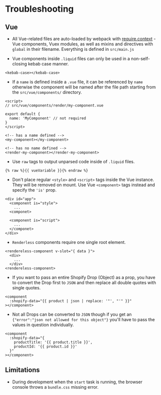 # Troubleshooting

## Vue

- All Vue-related files are auto-loaded by webpack with [require.context](https://webpack.js.org/guides/dependency-management/#requirecontext) - Vue components, Vuex modules, as well as mixins and directives with `global` in their filename. Everything is defined in `src/main.js`

- Vue components inside `.liquid` files can only be used in a non-self-closing kebab case manner.

```liquid
<kebab-case></kebab-case>
```

- If a `name` is defined inside a `.vue` file, it can be referenced by `name` otherwise the component will be named after the file path starting from the `src/vue/components/` directory.

```vue
<script>
// src/vue/components/render/my-component.vue

export default {
  name: 'MyComponent' // not required
}
</script>
```

```liquid
<!-- has a name defined -->
<my-component></my-component>

<!-- has no name defined -->
<render-my-component></render-my-component>
```

- Use `raw` tags to output unparsed code inside of `.liquid` files.

```liquid
{% raw %}{{ vueVariable }}{% endraw %}
```

- Don't place regular `<style>` and `<script>` tags inside the Vue instance. They will be removed on mount. Use Vue `<component>` tags instead and specify the `'is'` prop.

```liquid
<div id="app">
  <component is="style">
    ...
  <componet>

  <component is="script">
    ...
  </componet>
</div>
```

- `Renderless` components require one single root element.

```liquid
<rendereless-component v-slot="{ data }">
  <div>
    ...
  </div>
<rendereless-component>
```

- If you want to pass an entire Shopify Drop (Object) as a prop, you have to convert the Drop first to `JSON` and then replace all double quotes with single quotes.

```liquid
<component
  :shopify-data="{{ product | json | replace: '"', "'" }}"
></component>
```

- Not all Drops can be converted to `JSON` though if you get an `{"error":"json not allowed for this object"}` you'll have to pass the values in question individually.

```liquid
<component
  :shopify-data="{
    productTitle: '{{ product.title }}',
    productId: '{{ product.id }}'
  }"
></component>
```

## Limitations

- During development when the `start` task is running, the browser console throws a `bundle.css` missing error.